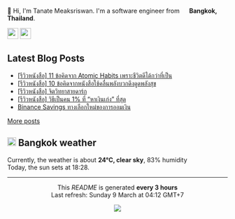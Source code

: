 <p>👋 Hi, I'm Tanate Meaksriswan. I'm a software engineer from <img src="https://cdn-icons-png.flaticon.com/512/330/330447.png" width="14"/> <b>Bangkok, Thailand</b>.</p>
<p><a href="https://www.linkedin.com/in/ipiranhaa"><img src="https://img.shields.io/badge/linkedin-%230077B5.svg?&style=for-the-badge&logo=linkedin&logoColor=white" height=25></a> <a href="https://medium.com/@ipiranhaa"><img src="https://img.shields.io/badge/medium-%2312100E.svg?&style=for-the-badge&logo=medium&logoColor=white" height=25></a></p>
<h2>Latest Blog Posts</h2>
<ul><li><a href=https://kitchenrai.com/atomic-habits/>[รีวิวหนังสือ] 11 ข้อคิดจาก Atomic Habits เพราะชีวิตดีได้กว่าที่เป็น</a></li><li><a href=https://kitchenrai.com/%e0%b9%83%e0%b8%8a%e0%b9%89%e0%b8%84%e0%b8%a5%e0%b8%b7%e0%b9%88%e0%b8%99%e0%b8%9e%e0%b8%a5%e0%b8%b1%e0%b8%87%e0%b8%9a%e0%b8%a7%e0%b8%81/>[รีวิวหนังสือ] 10 ข้อคิดจากหนังสือใช้คลื่นพลังบวกดึงดูดพลังสุข</a></li><li><a href=https://kitchenrai.com/%e0%b8%88%e0%b8%b4%e0%b8%95%e0%b8%a7%e0%b8%b4%e0%b8%97%e0%b8%a2%e0%b8%b2%e0%b8%aa%e0%b8%b2%e0%b8%a2%e0%b8%94%e0%b8%b2%e0%b8%a3%e0%b9%8c%e0%b8%81/>[รีวิวหนังสือ] จิตวิทยาสายดาร์ก</a></li><li><a href=https://kitchenrai.com/%e0%b8%a7%e0%b8%b4%e0%b8%98%e0%b8%b5%e0%b9%80%e0%b8%9b%e0%b9%87%e0%b8%99%e0%b8%84%e0%b8%99%e0%b8%ab%e0%b8%b2%e0%b9%80%e0%b8%87%e0%b8%b4%e0%b8%99%e0%b9%80%e0%b8%81%e0%b9%88%e0%b8%87/>[รีวิวหนังสือ] วิธีเป็นคน 1% ที่ “หาเงินเก่ง” ที่สุด</a></li><li><a href=https://kitchenrai.com/binance-savings-review/>Binance Savings ทางเลือกใหม่ของการออมเงิน</a></li></ul>
<a href=https://www.kitchenrai.com target="_blank">More posts</a>
<h2><img src="https://cdn-icons-png.flaticon.com/512/909/909143.png" width="20"/> Bangkok weather</h2>
<p>Currently, the weather is about <b>24°C, clear sky</b>, 83% humidity<br>
Today, the sun sets at 18:28.</p>
<hr>
<p align="center">This <i>README</i> is generated <b>every 3 hours</b><br>Last refresh: Sunday 9 March at 04:12 GMT+7
<p align="center"><img src="https://github.com/ipiranhaa/ipiranhaa/workflows/README%20build/badge.svg" /></p>